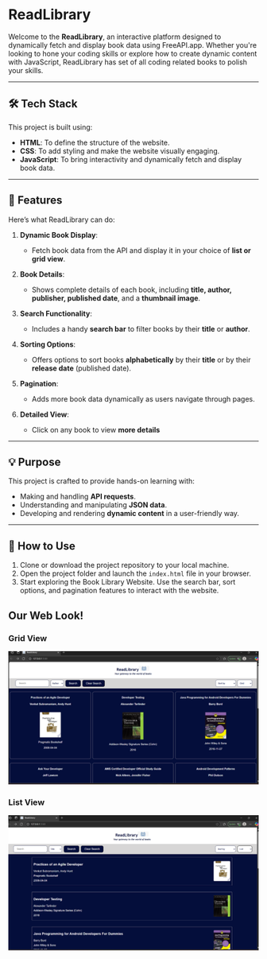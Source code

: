 # ReadLibrary 

Welcome to the **ReadLibrary**, an interactive platform designed to dynamically fetch and display book data using FreeAPI.app. Whether you're looking to hone your coding skills or explore how to create dynamic content with JavaScript, ReadLibrary has set of all coding related books to polish your skills.

---

## 🛠 Tech Stack

This project is built using:
- **HTML**: To define the structure of the website.
- **CSS**: To add styling and make the website visually engaging.
- **JavaScript**: To bring interactivity and dynamically fetch and display book data.

---

## 🌟 Features

Here’s what ReadLibrary can do:
1. **Dynamic Book Display**:
   - Fetch book data from the API and display it in your choice of **list or grid view**.

2. **Book Details**:
   - Shows complete details of each book, including **title, author, publisher, published date**, and a **thumbnail image**.

3. **Search Functionality**:
   - Includes a handy **search bar** to filter books by their **title** or **author**.

4. **Sorting Options**:
   - Offers options to sort books **alphabetically** by their **title** or by their **release date** (published date).

5. **Pagination**:
   - Adds more book data dynamically as users navigate through pages.

6. **Detailed View**:
   - Click on any book to view **more details** 

---

## 💡 Purpose

This project is crafted to provide hands-on learning with:
- Making and handling **API requests**.
- Understanding and manipulating **JSON data**.
- Developing and rendering **dynamic content** in a user-friendly way.

---

## 📖 How to Use

1. Clone or download the project repository to your local machine.
2. Open the project folder and launch the `index.html` file in your browser.
3. Start exploring the Book Library Website. Use the search bar, sort options, and pagination features to interact with the website.

## Our Web Look!

### Grid View
![GridView](/images/image.png)

### List View
![listView](/images/image-1.png)